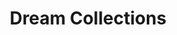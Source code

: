 ---
title: "Dream Collections"
url: /thiruvananthapuram/dream-collections-kovalam-poovar-kaliyakkavilai-road/
shop: Kleidung
---